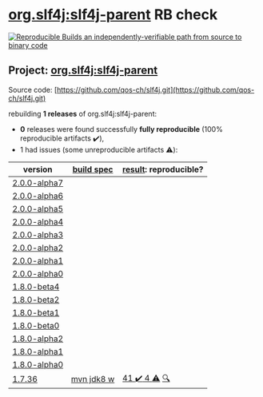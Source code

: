 [org.slf4j:slf4j-parent](https://search.maven.org/artifact/org.slf4j/slf4j-parent/) RB check
=======

[![Reproducible Builds](https://reproducible-builds.org/images/logos/rb.svg) an independently-verifiable path from source to binary code](https://reproducible-builds.org/)

## Project: [org.slf4j:slf4j-parent](https://search.maven.org/artifact/org.slf4j/slf4j-parent/)

Source code: [https://github.com/qos-ch/slf4j.git](https://github.com/qos-ch/slf4j.git)

rebuilding **1 releases** of org.slf4j:slf4j-parent:
- **0** releases were found successfully **fully reproducible** (100% reproducible artifacts :heavy_check_mark:),
- 1 had issues (some unreproducible artifacts :warning:):

| version | [build spec](BUILDSPEC.md) | [result](https://reproducible-builds.org/docs/jvm/): reproducible? |
| -- | --------- | ------ |
| [2.0.0-alpha7](https://search.maven.org/artifact/org.simplify4u/slf4j-mock/2.0.0-alpha7/pom) | | |
| [2.0.0-alpha6](https://search.maven.org/artifact/org.simplify4u/slf4j-mock/2.0.0-alpha6/pom) | | |
| [2.0.0-alpha5](https://search.maven.org/artifact/org.simplify4u/slf4j-mock/2.0.0-alpha5/pom) | | |
| [2.0.0-alpha4](https://search.maven.org/artifact/org.simplify4u/slf4j-mock/2.0.0-alpha4/pom) | | |
| [2.0.0-alpha3](https://search.maven.org/artifact/org.simplify4u/slf4j-mock/2.0.0-alpha3/pom) | | |
| [2.0.0-alpha2](https://search.maven.org/artifact/org.simplify4u/slf4j-mock/2.0.0-alpha2/pom) | | |
| [2.0.0-alpha1](https://search.maven.org/artifact/org.simplify4u/slf4j-mock/2.0.0-alpha1/pom) | | |
| [2.0.0-alpha0](https://search.maven.org/artifact/org.simplify4u/slf4j-mock/2.0.0-alpha0/pom) | | |
| [1.8.0-beta4](https://search.maven.org/artifact/org.simplify4u/slf4j-mock/1.8.0-beta4/pom) | | |
| [1.8.0-beta2](https://search.maven.org/artifact/org.simplify4u/slf4j-mock/1.8.0-beta2/pom) | | |
| [1.8.0-beta1](https://search.maven.org/artifact/org.simplify4u/slf4j-mock/1.8.0-beta1/pom) | | |
| [1.8.0-beta0](https://search.maven.org/artifact/org.simplify4u/slf4j-mock/1.8.0-beta0/pom) | | |
| [1.8.0-alpha2](https://search.maven.org/artifact/org.simplify4u/slf4j-mock/1.8.0-alpha2/pom) | | |
| [1.8.0-alpha1](https://search.maven.org/artifact/org.simplify4u/slf4j-mock/1.8.0-alpha1/pom) | | |
| [1.8.0-alpha0](https://search.maven.org/artifact/org.simplify4u/slf4j-mock/1.8.0-alpha0/pom) | | |
| [1.7.36](https://search.maven.org/artifact/org.slf4j/slf4j-parent/1.7.36/pom) | [mvn jdk8 w](slf4j-1.7.36.buildspec) | [41 :heavy_check_mark:  4 :warning:](slf4j-parent-1.7.36.buildcompare) [:mag:](slf4j-parent-1.7.36.diffoscope) |
